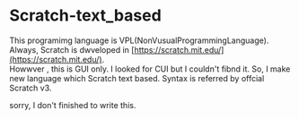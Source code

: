 # Scratch-text_based



This programimg language is VPL(NonVusualProgrammingLanguage).
Always, Scratch is dwveloped in [https://scratch.mit.edu/](https://scratch.mit.edu/).  
Howwver , this is GUI only. I looked for CUI but I couldn't fibnd it.
So, I make new language which Scratch text based.
Syntax is referred by offcial Scratch v3.



sorry, I don't finished to write this.
